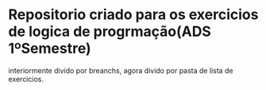# Repositorio criado para os exercicios de logica de progrmação(ADS 1ºSemestre)
interiormente divido por breanchs, agora divido por pasta de lista de exercicios.

